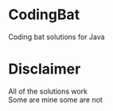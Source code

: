 # CodingBat
Coding bat solutions for Java
# Disclaimer
All of the solutions work  
Some are mine some are not
